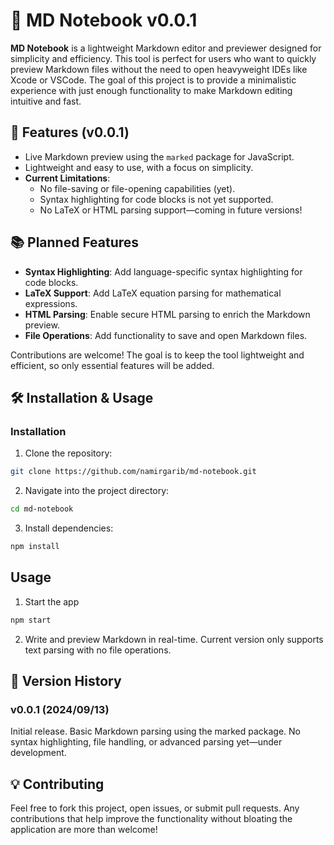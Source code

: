 # 📝 MD Notebook v0.0.1

**MD Notebook** is a lightweight Markdown editor and previewer designed for simplicity and efficiency. This tool is perfect for users who want to quickly preview Markdown files without the need to open heavyweight IDEs like Xcode or VSCode. The goal of this project is to provide a minimalistic experience with just enough functionality to make Markdown editing intuitive and fast.

## 🚀 Features (v0.0.1)

- Live Markdown preview using the `marked` package for JavaScript.
- Lightweight and easy to use, with a focus on simplicity.
- **Current Limitations**:
  - No file-saving or file-opening capabilities (yet).
  - Syntax highlighting for code blocks is not yet supported.
  - No LaTeX or HTML parsing support—coming in future versions!

## 📚 Planned Features

- **Syntax Highlighting**: Add language-specific syntax highlighting for code blocks.
- **LaTeX Support**: Add LaTeX equation parsing for mathematical expressions.
- **HTML Parsing**: Enable secure HTML parsing to enrich the Markdown preview.
- **File Operations**: Add functionality to save and open Markdown files.

Contributions are welcome! The goal is to keep the tool lightweight and efficient, so only essential features will be added.

## 🛠️ Installation & Usage

### Installation
1. Clone the repository:
  ```bash
  git clone https://github.com/namirgarib/md-notebook.git
  ```
2. Navigate into the project directory:
  ```bash
  cd md-notebook
  ```
3. Install dependencies:
  ```bash
  npm install
  ```

## Usage
1. Start the app
  ```bash
  npm start
  ```
2. Write and preview Markdown in real-time. Current version only supports text parsing with no file operations.


## 📅 Version History
### v0.0.1 (2024/09/13)
  Initial release.
  Basic Markdown parsing using the marked package.
  No syntax highlighting, file handling, or advanced parsing yet—under development.

## 💡 Contributing
Feel free to fork this project, open issues, or submit pull requests. Any contributions that help improve the functionality without bloating the application are more than welcome!
